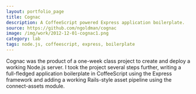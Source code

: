 ```yaml
---
layout: portfolio_page
title: Cognac
description: A CoffeeScript powered Express application boilerplate.
source: https://github.com/ngoldman/cognac
image: /img/work/2012-12-01-cognac1.png
category: lab
tags: node.js, coffeescript, express, boilerplate
---
```


Cognac was the product of a one-week class project to create and deploy a
working Node.js server. I took the project several steps further, writing a
full-fledged application boilerplate in CoffeeScript using the Express framework
and adding a working Rails-style asset pipeline using the connect-assets module.
